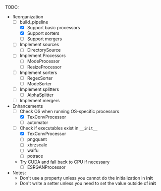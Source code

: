 TODO:
- Reorganization
  - [ ] build_pipeline
    - [x] Support basic processors
    - [x] Support sorters
    - [ ] Support mergers
  - [ ] Implement sources
    - [ ] DirectorySource
  - [ ] Implement Processors
    - [ ] ModeProcessor
    - [ ] ResizeProcessor
  - [ ] Implement sorters
    - [ ] RegexSorter
    - [ ] ModeSorter
  - [ ] Implement splitters
    - [ ] AlphaSplitter
  - [ ] Implement mergers
- Enhancements
  - [ ] Check OS when running OS-specific processors
    - [x] TexConvProcessor
    - [ ] automator
  - [ ] Check if executables exist in `__init__`
    - [x] TexConvProcessor
    - [ ] pngquant
    - [ ] xbrzscale
    - [ ] waifu
    - [ ] potrace
  - Try CUDA and fall back to CPU if necessary
    - [ ] ESRGANProcessor
- Notes:
  - Don't use a property unless you cannot do the initialization in __init__
  - Don't write a setter unless you need to set the value outside of __init__
